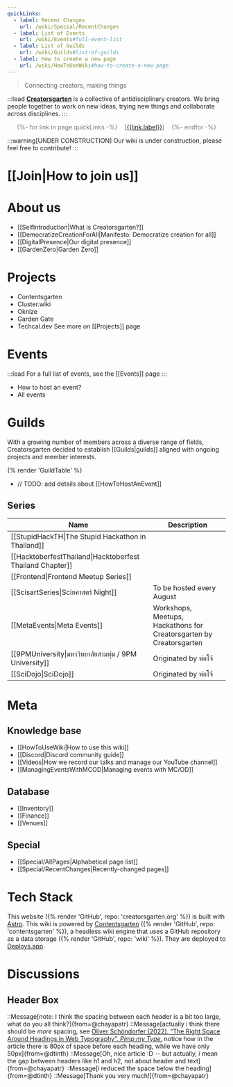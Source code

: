 ```yaml
---
quickLinks:
  - label: Recent Changes
    url: /wiki/Special/RecentChanges
  - label: List of Events
    url: /wiki/Events#full-event-list
  - label: List of Guilds
    url: /wiki/Guilds#list-of-guilds
  - label: How to create a new page
    url: /wiki/HowToUseWiki#how-to-create-a-new-page
---
```


> Connecting creators, making things

:::lead
**[Creatorsgarten](https://creatorsgarten.org/)** is a collective of antidisciplinary creators. We bring people together to work on new ideas, trying new things and collaborate across disciplines.
:::

<div style="margin:1em 0; display: flex; flex-wrap: wrap; gap: 1rem; justify-content: center; color: #0008">
{%- for link in page.quickLinks -%}<span>[<a href="{{link.url}}">{{link.label}}</a>]</span>{%- endfor -%}
</div>

:::warning[UNDER CONSTRUCTION]
Our wiki is under construction, please feel free to contribute!
:::

# [[Join|How to join us]]

# About us

- [[SelfIntroduction|What is Creatorsgarten?]]
- [[DemocratizeCreationForAll|Manifesto: Democratize creation for all]]
- [[DigitalPresence|Our digital presence]]
- [[GardenZero|Garden Zero]]

# Projects
- Contentsgarten
- Cluster.wiki
- Oknize
- Garden Gate
- Techcal.dev
See more on [[Projects]] page

# Events
:::lead
For a full list of events, see the [[Events]] page
:::
- How to host an event?
- All events

# Guilds

With a growing number of members across a diverse range of fields, Creatorsgarten decided to establish [[Guilds|guilds]] aligned with ongoing projects and member interests.

{% render 'GuildTable' %}

- // TODO: add details about [[HowToHostAnEvent]]

## Series
| Name | Description |
| ----- | ----- |
| [[StupidHackTH\|The Stupid Hackathon in Thailand]]
| [[HacktoberfestThailand\|Hacktoberfest Thailand Chapter]]
| [[Frontend\|Frontend Meetup Series]]
| [[ScisartSeries\|Sciยศาสตร์ Night]] | To be hosted every August
| [[MetaEvents\|Meta Events]] | Workshops, Meetups, Hackathons for Creatorsgarten by Creatorsgarten
| [[9PMUniversity\|มหาวิทยาลัยสามทุ่ม / 9PM University]] | Originated by พ่อโจ้
| [[SciDojo\|SciDojo]] | Originated by พ่อโจ้

# Meta

## Knowledge base
- [[HowToUseWiki|How to use this wiki]]
- [[Discord|Discord community guide]]
- [[Videos|How we record our talks and manage our YouTube channel]]
- [[ManagingEventsWithMCOD|Managing events with MC/OD]]

## Database
- [[Inventory]]
- [[Finance]]
- [[Venues]]

## Special
- [[Special/AllPages|Alphabetical page list]]
- [[Special/RecentChanges|Recently-changed pages]]

# Tech Stack

This website ({% render 'GitHub', repo: 'creatorsgarten.org' %}) is built with [Astro](https://astro.build/).
This wiki is powered by [Contentsgarten](https://contentsgarten.netlify.app/wiki/MainPage) ({% render 'GitHub', repo: 'contentsgarten' %}), a headless wiki engine that uses a GitHub repository as a data storage ({% render 'GitHub', repo: 'wiki' %}).
They are deployed to [Deploys.app](https://www.deploys.app/).

# Discussions
## Header Box
::Message[note: I think the spacing between each header is a bit too large, what do you all think?]{from=@chayapatr}
::Message[actually i think there should be _more_ spacing, see [Oliver Schöndorfer (2022). “The Right Space Around Headings in Web Typography”. _Pimp my Type._](https://pimpmytype.com/hugo-md/) notice how in the article there is 80px of space before each heading, while we have only 50px]{from=@dtinth}
::Message[Oh, nice article :D -- but actually, i mean the gap between headers like h1 and h2, not about header and text]{from=@chayapatr}
::Message[i reduced the space below the heading]{from=@dtinth}
::Message[Thank you very much!]{from=@chayapatr}